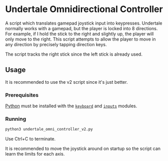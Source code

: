 # Undertale Omnidirectional Controller
A script which translates gamepad joystick input into keypresses. Undertale normally works with a gamepad, but the player is locked into 8 directions. For example, if I hold the stick to the right and slightly up, the player will only move to the right. This script attempts to allow the player to move in any direction by precisely tapping direction keys.

The script tracks the right stick since the left stick is already used.

## Usage

It is recommended to use the v2 script since it's just better.

### Prerequisites

[Python](https://www.python.org/) must be installed with the [`keyboard`](https://pypi.org/project/keyboard/) and [`inputs`](https://pypi.org/project/inputs/) modules.

### Running

```sh
python3 undertale_omni_controller_v2.py
```

Use Ctrl+C to terminate.

It is recommended to move the joystick around on startup so the script can learn the limits for each axis.